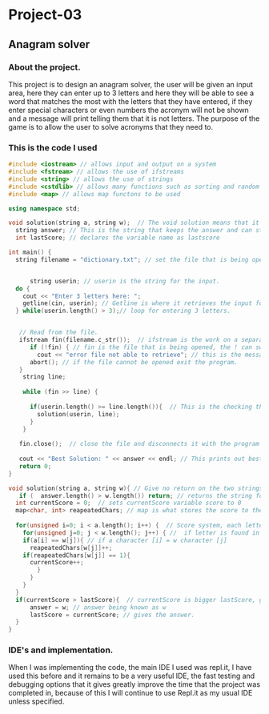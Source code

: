 # Project-03
## Anagram solver

### About the project.

This project is to design an anagram solver, the user will be given an input area, here they can enter up to 3 letters and here they will be able to see a word that matches the most with the letters that they have entered, if they enter special characters or even numbers the acronym will not be shown and a message will print telling them that it is not letters. The purpose of the game is to allow the user to solve acronyms that they need to.


### This is the code I used

``` cpp
#include <iostream> // allows input and output on a system
#include <fstream> // allows the use of ifstreams
#include <string> // allows the use of strings
#include <cstdlib> // allows many functions such as sorting and random number generation
#include <map> // allows map functons to be used 

using namespace std;

void solution(string a, string w);  // The void solution means that it will have no return within the program
  string answer; // This is the string that keeps the answer and can store the values for it.
  int lastScore; // declares the variable name as lastscore

int main() {
  string filename = "dictionary.txt"; // set the file that is being opened.


      string userin; // userin is the string for the input.
  do { 
    cout << "Enter 3 letters here: ";
    getline(cin, userin); // Getline is where it retrieves the input for userin.
  } while(userin.length() > 3);// loop for entering 3 letters.


   // Read from the file.
   ifstream fin(filename.c_str());  // ifstream is the work on a separate file, filename represents a file that is being opened.
      if (!fin) { // fin is the file that is being opened, the ! can switch a false value to true and a true to false, so its saying fin not being opened as its !fin with the if function.
        cout << "error file not able to retrieve"; // this is the message printed if unable to retrieve the word from the file.
      abort(); // if the file cannot be opened exit the program.
   }
    string line; 
    
    while (fin >> line) {  
    
      if(userin.length() >= line.length()){  // This is the checking the line length.
        solution(userin, line);
      }
    }
    
   fin.close();  // close the file and disconnects it with the program after it is done with it.
   
   cout << "Best Solution: " << answer << endl; // This prints out best solution if 3 letters.
   return 0;
}

void solution(string a, string w){ // Give no return on the two strings
   if (  answer.length() > w.length()) return; // returns the string for the user if the solution is retrieved. 
  int currentScore = 0;  // sets currentScore variable score to 0
  map<char, int> reapeatedChars; // map is what stores the score to the values and can search for them when they are retrieved
  
  for(unsigned i=0; i < a.length(); i++) {  // Score system, each letter has one point
    for(unsigned j=0; j < w.length(); j++) { //  if letter is found in anagram that is in dictionary, gives one point 
    if(a[i] == w[j]){ // if a character [i] = w character [j] 
      reapeatedChars[w[j]]++; 
    if(reapeatedChars[w[j]] == 1){ 
      currentScore++;
        }
      }
    }
  }
  if(currentScore > lastScore){  // currentScore is bigger lastScore, give answer
      answer = w; // answer being known as w
      lastScore = currentScore; // gives the answer.
  }
}

```
### IDE's and implementation.

When I was implementing the code, the main IDE I used was repl.it, I have used this before and it remains to be a very useful IDE, the fast testing and debugging options that it gives greatly improve the time that the project was completed in, because of this I will continue to use Repl.it as my usual IDE unless specified. 
